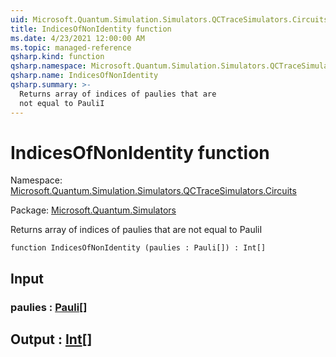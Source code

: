 ```yaml
---
uid: Microsoft.Quantum.Simulation.Simulators.QCTraceSimulators.Circuits.IndicesOfNonIdentity
title: IndicesOfNonIdentity function
ms.date: 4/23/2021 12:00:00 AM
ms.topic: managed-reference
qsharp.kind: function
qsharp.namespace: Microsoft.Quantum.Simulation.Simulators.QCTraceSimulators.Circuits
qsharp.name: IndicesOfNonIdentity
qsharp.summary: >-
  Returns array of indices of paulies that are
  not equal to PauliI
---
```


# IndicesOfNonIdentity function

Namespace: [Microsoft.Quantum.Simulation.Simulators.QCTraceSimulators.Circuits](xref:Microsoft.Quantum.Simulation.Simulators.QCTraceSimulators.Circuits)

Package: [Microsoft.Quantum.Simulators](https://nuget.org/packages/Microsoft.Quantum.Simulators)


Returns array of indices of paulies that arenot equal to PauliI

```qsharp
function IndicesOfNonIdentity (paulies : Pauli[]) : Int[]
```


## Input

### paulies : [Pauli](xref:microsoft.quantum.qsharp.valueliterals#pauli-literals)[]





## Output : [Int](xref:microsoft.quantum.qsharp.valueliterals#int-literals)[]

